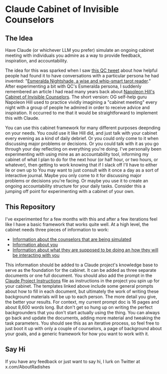 # Claude Cabinet of Invisible Counselors

## The Idea
Have Claude (or whichever LLM you prefer) simulate an ongoing cabinet meeting with individuals you admire as a way to provide feedback, inspiration, and accountability. 

The idea for this was sparked when I saw [this QC tweet](https://x.com/QiaochuYuan/status/1854250814841467008) about how helpful people had found it to have conversations with a particular persona he had invented: "[Esmeralda Nightshade, a wise and whip-smart tarot reader](https://x.com/QiaochuYuan/status/1852517808619589776)." After experimenting a bit with QC's Esmeralda persona, I suddenly remembered an article I had read many years back about [Napoleon Hill's Cabinet of Invisible Counselors](https://www.artofmanliness.com/character/advice/the-cabinet-of-invisible-counselors/). The short version: OG self-help guru Napoleon Hill used to practice vividly imagining a "cabinet meeting" every night with a group of people he admired in order to receive advice and inspiration. It occurred to me that it would be straightforward to implement this with Claude.

You can use this cabinet framework for many different purposes deepnding on your needs. You could use it like Hill did, and just talk with your cabinet every evening as a kind of daily debrief. Or you could only come to it when discussing major problems or decisions. Or you could talk with it as you go through your day reflecting on everything you're doing. I've personally been experimenting with using mine as an accountability tool, informing my cabinet of what I plan to do for the next hour (or half hour, or two hours, or whatever), then getting to work knowing that if I slack off I'll have to either lie or own up to 
You may want to just consult with it once a day as a sort of interactive journal. Maybe you only come to it for discussing major problems or decisions you're facing. Or maybe you use it to create an ongoing accountability structure for your daily tasks. Consider this a jumping off point for experimenting with a cabinet of your own.

## This Repository
I've experimented for a few months with this and after a few iterations feel like I have a basic framework that works quite well. At a high level, the cabinet needs three pieces of information to work: 
- [Information about the counselors that are being simulated
](https://github.com/wdcrumpler/Claude-Cabinet-of-Invisible-Counselors/blob/main/Counselor%20Profiles)
- [Information about you](https://github.com/wdcrumpler/Claude-Cabinet-of-Invisible-Counselors/blob/main/Information_About_the_User.md)
- [Information about what they are supposed to be doing an how they will be interacting with you](https://github.com/wdcrumpler/Claude-Cabinet-of-Invisible-Counselors/blob/main/Cabinet_Task.md)

This information should be added to a Claude project's knowledge base to serve as the foundation for the cabinet. It can be added as three separate documents or one full document. You should also add the prompt in the [Claude Project Instructions](https://github.com/wdcrumpler/Claude-Cabinet-of-Invisible-Counselors/blob/main/Claude_Project_Instructions) file as instructions in the project you spin up for your cabinet. The templates linked above include some general prompts about how to fill in each document, but ultimately the work of writing these background materials will be up to each person. The more detail you give, the better your results. For context, my current prompt doc is 16 pages and about 8,600 words long. But don't get so hung up on writing the perfect backgrounders that you don't start actually using the thing. You can always go back and update the documents, adding more material and tweaking the task parameters. You should see this as an iterative process, so feel free to just boot it up with only a couple of counselors, a page of background about your goals, and a generic framework for how you want to work with it. 

## Say Hi
If you have any feedback or just want to say hi, I lurk on Twitter at x.com/AboutRadishes
